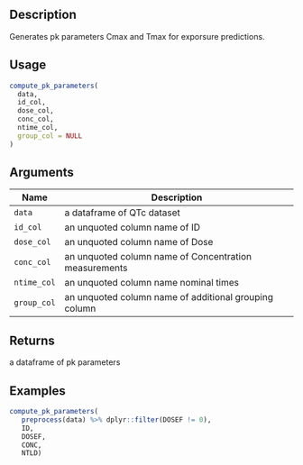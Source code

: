 ## Description

Generates pk parameters Cmax and Tmax for exporsure predictions.

## Usage

```r
compute_pk_parameters(
  data,
  id_col,
  dose_col,
  conc_col,
  ntime_col,
  group_col = NULL
)
```

## Arguments

| Name | Description |
|------|-------------|
| `data` | a dataframe of QTc dataset |
| `id_col` | an unquoted column name of ID |
| `dose_col` | an unquoted column name of Dose |
| `conc_col` | an unquoted column name of Concentration measurements |
| `ntime_col` | an unquoted column name nominal times |
| `group_col` | an unquoted column name of additional grouping column |

## Returns

a dataframe of pk parameters

## Examples

```r
compute_pk_parameters(
   preprocess(data) %>% dplyr::filter(DOSEF != 0),
   ID,
   DOSEF,
   CONC,
   NTLD)
```



